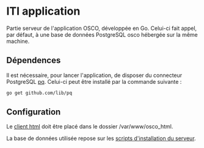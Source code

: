 # ITI application

Partie serveur de l'application OSCO, développée en Go. Celui-ci fait appel, par défaut, à une base de données PostgreSQL osco hébergée sur la même machine.

## Dépendences

Il est nécessaire, pour lancer l'application, de disposer du connecteur PostgreSQL [pq](https://github.com/lib/pq). Celui-ci peut être installé par la commande suivante :

```bash
go get github.com/lib/pq
```

## Configuration

Le [client html](https://github.com/osco-lyon/osco-client) doit être placé dans le dossier /var/www/osco_html.

La base de données utilisée repose sur les [scripts d'installation du serveur](https://github.com/osco-lyon/osco-install).
